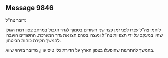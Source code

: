## Message 9846

דובר צה"ל:

לוחמי צה"ל עצרו לפני זמן קצר שני חשודים בסמוך לגדר הגבול במרחב צפון רמת הגולן שהיו במעקב על ידי תצפיות צה״ל ונעצרו בטרם חצו את גדר המערכת. 
החשודים הועברו להמשך חקירת כוחות הביטחון.

בהמשך להתרעות שהופעלו בצפון הארץ על חדירת כלי טיס עוין, מדובר בזיהוי שווא.

